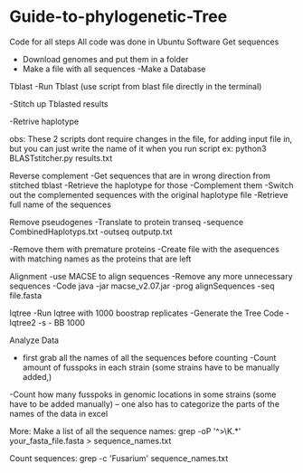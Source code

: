 # Guide-to-phylogenetic-Tree
Code for all steps
All code was done in Ubuntu Software
Get sequences
- Download genomes and put them in a folder
- Make a file with all sequences
-Make a Database

Tblast
-Run Tblast (use script from blast file directly in the terminal)

-Stitch up Tblasted results 

-Retrive haplotype

obs: These 2 scripts dont require changes in the file, for adding input file in, but you can just write the name of it when you run script
ex: python3 BLASTstitcher.py results.txt   


Reverse complement
-Get sequences that are in wrong direction from stitched tblast
-Retrieve the haplotype for those
-Complement them
-Switch out the complemented sequences with the original haplotype file
-Retrieve full name of the sequences


Remove pseudogenes
-Translate to protein 
transeq -sequence CombinedHaplotyps.txt -outseq outputp.txt


-Remove them with premature proteins
-Create file with the asequences with matching names as the proteins that are left

Alignment
-use MACSE to align sequences
-Remove any more unnecessary sequences
-Code
java -jar macse_v2.07.jar -prog alignSequences -seq file.fasta

Iqtree
-Run Iqtree with 1000 boostrap replicates
-Generate the Tree
Code
-Iqtree2 -s - BB 1000



Analyze Data
-  first grab all the names of all the sequences before counting
-Count amount of fusspoks in each strain  (some strains have to be manually added,)

-Count how many fusspoks in genomic locations in some strains (some have to be added manually) – one also has to categorize the parts of the names of the data in excel



More:
Make a list of all the sequence names: grep -oP '^>\K.*' your_fasta_file.fasta > sequence_names.txt

Count sequences: grep -c 'Fusarium' sequence_names.txt

